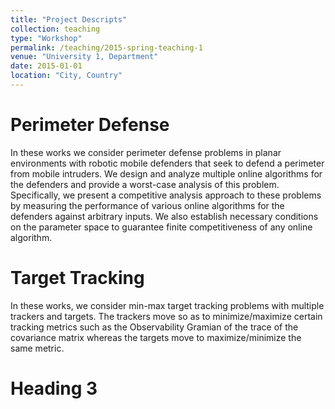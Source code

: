 ```yaml
---
title: "Project Descripts"
collection: teaching
type: "Workshop"
permalink: /teaching/2015-spring-teaching-1
venue: "University 1, Department"
date: 2015-01-01
location: "City, Country"
---
```


Perimeter Defense
======
In these works we consider perimeter defense problems in planar environments with robotic mobile defenders that seek to defend a perimeter from mobile intruders. We design and analyze multiple online algorithms for the defenders and provide a worst-case analysis of this problem. Specifically, we present a competitive analysis approach to these problems by measuring the performance of various online algorithms for the defenders against arbitrary inputs. We also establish necessary conditions on the parameter space to guarantee finite competitiveness of  any online algorithm.

Target Tracking
======
In these works, we consider min-max target tracking problems with multiple trackers and targets. The trackers move so as to minimize/maximize certain tracking metrics such as the Observability Gramian of the trace of the covariance matrix whereas the targets move to maximize/minimize the same metric.

Heading 3
======
